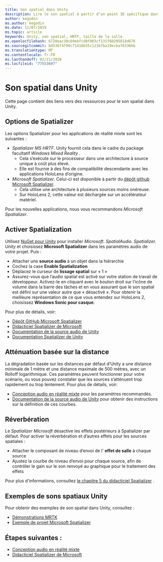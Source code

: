 ```yaml
---
title: Son spatial dans Unity
description: Lire le son spatial à partir d’un point 3D spécifique dans votre scène Unity.
author: kegodin
ms.author: kegodin
ms.date: 11/07/2019
ms.topic: article
keywords: Unity, son spatial, HRTF, taille de la salle
ms.openlocfilehash: 6720eac30c69ebfcd0f003cf131f60295818d676
ms.sourcegitcommit: bd536f4f99c71418b55c121b7ba19ecbaf6336bb
ms.translationtype: MT
ms.contentlocale: fr-FR
ms.lasthandoff: 02/21/2020
ms.locfileid: "77553697"
---
```

# <a name="spatial-sound-in-unity"></a>Son spatial dans Unity

Cette page contient des liens vers des ressources pour le son spatial dans Unity.

## <a name="spatializer-options"></a>Options de Spatializer
Les options Spatializer pour les applications de réalité mixte sont les suivantes :
* *Spatializer MS HRTF*. Unity fournit cela dans le cadre du package facultatif *Windows Mixed Reality* .
  * Cela s’exécute sur le processeur dans une architecture à source unique à coût plus élevé.
  * Elle est fournie à des fins de compatibilité descendante avec les applications HoloLens d’origine.
* *Microsoft Spatializer*. Celui-ci est disponible à partir du [dépôt github Microsoft Spatializer](https://github.com/microsoft/spatialaudio-unity).
  * Cela utilise une architecture à plusieurs sources moins onéreuse.
  * Sur HoloLens 2, cette valeur est déchargée sur un accélérateur matériel.

Pour les nouvelles applications, nous vous recommandons *Microsoft Spatializer*.

## <a name="enable-spatialization"></a>Activer Spatialization

Utilisez [NuGet pour Unity](https://github.com/GlitchEnzo/NuGetForUnity/releases/latest) pour installer _Microsoft. SpatialAudio. Spatializer. Unity_ et choisissez **Microsoft Spatializer** dans les paramètres audio de votre projet. Puis :
* Attacher une **source audio** à un objet dans la hiérarchie
* Cochez la case **Enable Spatialization**
* Déplacez le curseur de **lissage spatial** sur « 1 »
* Assurez-vous que l’audio spatial est activé sur votre station de travail de développeur. Activez-le en cliquant avec le bouton droit sur l’icône de volume dans la barre des tâches et en vous assurant que le son spatial est défini sur une valeur autre que « désactivé ». Pour obtenir la meilleure représentation de ce que vous entendez sur HoloLens 2, choisissez **Windows Sonic pour casque**.

Pour plus de détails, voir:
* [Dépôt GitHub Microsoft Spatializer](https://github.com/microsoft/spatialaudio-unity)
* [Didacticiel Spatializer de Microsoft](unity-spatial-audio-ch1.md)
* [Documentation de la source audio de Unity](https://docs.unity3d.com/2019.3/Documentation/Manual/class-AudioSource.html)
* [Documentation Spatializer de Unity](https://docs.unity3d.com/Manual/VRAudioSpatializer.html)

## <a name="distance-based-attenuation"></a>Atténuation basée sur la distance
La dégradation basée sur les distances par défaut d’Unity a une distance minimale de 1 mètre et une distance maximale de 500 mètres, avec un Rolloff logarithmique. Ces paramètres peuvent fonctionner pour votre scénario, ou vous pouvez constater que les sources s’atténuent trop rapidement ou trop lentement. Pour plus de détails, voir:
* [Conception audio en réalité mixte](spatial-sound-design.md) pour les paramètres recommandés.
* [Documentation de la source audio de Unity](https://docs.unity3d.com/2019.3/Documentation/Manual/class-AudioSource.html) pour obtenir des instructions sur la définition de ces courbes.

## <a name="reverb"></a>Réverbération
Le _Spatializer Microsoft_ désactive les effets postérieurs à Spatializer par défaut. Pour activer la réverbération et d’autres effets pour les sources spatiales :
* Attacher le composant de niveau d’envoi de l' **effet de salle** à chaque source
* Ajustez la courbe de niveau d’envoi pour chaque source, afin de contrôler le gain sur le son renvoyé au graphique pour le traitement des effets

Pour plus d’informations, consultez [le chapitre 5 du didacticiel Spatializer](unity-spatial-audio-ch5.md) .

## <a name="unity-spatial-sound-examples"></a>Exemples de sons spatiaux Unity
Pour obtenir des exemples de son spatial dans Unity, consultez :
* [Démonstrations MRTK](https://github.com/microsoft/MixedRealityToolkit-Unity/tree/mrtk_release/Assets/MixedRealityToolkit.Examples/Demos/Audio)
* [Exemple de projet Microsoft Spatializer](https://github.com/microsoft/spatialaudio-unity/tree/master/Samples/MicrosoftSpatializerSample)

## <a name="next-steps"></a>Étapes suivantes :
* [Conception audio en réalité mixte](spatial-sound-design.md)
* [Didacticiel Spatializer de Microsoft](unity-spatial-audio-ch1.md)

